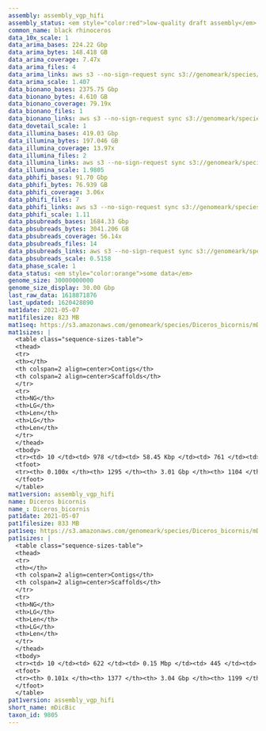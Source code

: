 ```yaml
---
assembly: assembly_vgp_hifi
assembly_status: <em style="color:red">low-quality draft assembly</em>
common_name: black rhinoceros
data_10x_scale: 1
data_arima_bases: 224.22 Gbp
data_arima_bytes: 148.418 GB
data_arima_coverage: 7.47x
data_arima_files: 4
data_arima_links: aws s3 --no-sign-request sync s3://genomeark/species/Diceros_bicornis/mDicBic1/genomic_data/arima/ .<br>
data_arima_scale: 1.407
data_bionano_bases: 2375.75 Gbp
data_bionano_bytes: 4.610 GB
data_bionano_coverage: 79.19x
data_bionano_files: 1
data_bionano_links: aws s3 --no-sign-request sync s3://genomeark/species/Diceros_bicornis/mDicBic1/genomic_data/bionano/ .<br>
data_dovetail_scale: 1
data_illumina_bases: 419.03 Gbp
data_illumina_bytes: 197.046 GB
data_illumina_coverage: 13.97x
data_illumina_files: 2
data_illumina_links: aws s3 --no-sign-request sync s3://genomeark/species/Diceros_bicornis/mDicBic2/genomic_data/illumina/ .<br>aws s3 --no-sign-request sync s3://genomeark/species/Diceros_bicornis/mDicBic3/genomic_data/illumina/ .<br>
data_illumina_scale: 1.9805
data_pbhifi_bases: 91.70 Gbp
data_pbhifi_bytes: 76.939 GB
data_pbhifi_coverage: 3.06x
data_pbhifi_files: 7
data_pbhifi_links: aws s3 --no-sign-request sync s3://genomeark/species/Diceros_bicornis/mDicBic1/genomic_data/pacbio/ . --exclude "*subreads.bam*"<br>
data_pbhifi_scale: 1.11
data_pbsubreads_bases: 1684.33 Gbp
data_pbsubreads_bytes: 3041.206 GB
data_pbsubreads_coverage: 56.14x
data_pbsubreads_files: 14
data_pbsubreads_links: aws s3 --no-sign-request sync s3://genomeark/species/Diceros_bicornis/mDicBic1/genomic_data/pacbio/ . --exclude "*ccs*bam*"<br>
data_pbsubreads_scale: 0.5158
data_phase_scale: 1
data_status: <em style="color:orange">some data</em>
genome_size: 30000000000
genome_size_display: 30.00 Gbp
last_raw_data: 1618871876
last_updated: 1620428890
mat1date: 2021-05-07
mat1filesize: 823 MB
mat1seq: https://s3.amazonaws.com/genomeark/species/Diceros_bicornis/mDicBic1/assembly_vgp_hifi/mDicBic1.mat.asm.20210507.fasta.gz
mat1sizes: |
  <table class="sequence-sizes-table">
  <thead>
  <tr>
  <th></th>
  <th colspan=2 align=center>Contigs</th>
  <th colspan=2 align=center>Scaffolds</th>
  </tr>
  <tr>
  <th>NG</th>
  <th>LG</th>
  <th>Len</th>
  <th>LG</th>
  <th>Len</th>
  </tr>
  </thead>
  <tbody>
  <tr><td> 10 </td><td> 978 </td><td> 58.45 Kbp </td><td> 761 </td><td> 63.10 Kbp </td></tr>  <tr><td> 20 </td><td> - </td><td> - </td><td> - </td><td> - </td></tr>  <tr><td> 30 </td><td> - </td><td> - </td><td> - </td><td> - </td></tr>  <tr><td> 40 </td><td> - </td><td> - </td><td> - </td><td> - </td></tr>  <tr style="background-color:#cccccc;"><td> 50 </td><td> - </td><td style="background-color:#ff8888;"> - </td><td> - </td><td style="background-color:#ff8888;"> - </td></tr>  <tr><td> 60 </td><td> - </td><td> - </td><td> - </td><td> - </td></tr>  <tr><td> 70 </td><td> - </td><td> - </td><td> - </td><td> - </td></tr>  <tr><td> 80 </td><td> - </td><td> - </td><td> - </td><td> - </td></tr>  <tr><td> 90 </td><td> - </td><td> - </td><td> - </td><td> - </td></tr>  <tr><td> 100 </td><td> - </td><td> - </td><td> - </td><td> - </td></tr>  </tbody>
  <tfoot>
  <tr><th> 0.100x </th><th> 1295 </th><th> 3.01 Gbp </th><th> 1104 </th><th> 3.01 Gbp </th></tr>
  </tfoot>
  </table>
mat1version: assembly_vgp_hifi
name: Diceros bicornis
name_: Diceros_bicornis
pat1date: 2021-05-07
pat1filesize: 833 MB
pat1seq: https://s3.amazonaws.com/genomeark/species/Diceros_bicornis/mDicBic1/assembly_vgp_hifi/mDicBic1.pat.asm.20210507.fasta.gz
pat1sizes: |
  <table class="sequence-sizes-table">
  <thead>
  <tr>
  <th></th>
  <th colspan=2 align=center>Contigs</th>
  <th colspan=2 align=center>Scaffolds</th>
  </tr>
  <tr>
  <th>NG</th>
  <th>LG</th>
  <th>Len</th>
  <th>LG</th>
  <th>Len</th>
  </tr>
  </thead>
  <tbody>
  <tr><td> 10 </td><td> 622 </td><td> 0.15 Mbp </td><td> 445 </td><td> 0.17 Mbp </td></tr>  <tr><td> 20 </td><td> - </td><td> - </td><td> - </td><td> - </td></tr>  <tr><td> 30 </td><td> - </td><td> - </td><td> - </td><td> - </td></tr>  <tr><td> 40 </td><td> - </td><td> - </td><td> - </td><td> - </td></tr>  <tr style="background-color:#cccccc;"><td> 50 </td><td> - </td><td style="background-color:#ff8888;"> - </td><td> - </td><td style="background-color:#ff8888;"> - </td></tr>  <tr><td> 60 </td><td> - </td><td> - </td><td> - </td><td> - </td></tr>  <tr><td> 70 </td><td> - </td><td> - </td><td> - </td><td> - </td></tr>  <tr><td> 80 </td><td> - </td><td> - </td><td> - </td><td> - </td></tr>  <tr><td> 90 </td><td> - </td><td> - </td><td> - </td><td> - </td></tr>  <tr><td> 100 </td><td> - </td><td> - </td><td> - </td><td> - </td></tr>  </tbody>
  <tfoot>
  <tr><th> 0.101x </th><th> 1377 </th><th> 3.04 Gbp </th><th> 1199 </th><th> 3.04 Gbp </th></tr>
  </tfoot>
  </table>
pat1version: assembly_vgp_hifi
short_name: mDicBic
taxon_id: 9805
---
```

